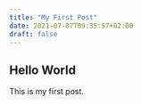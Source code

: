 ```yaml
---
title: "My First Post"
date: 2021-07-07T09:35:57+02:00
draft: false
---
```


## Hello World

This is my first post.
